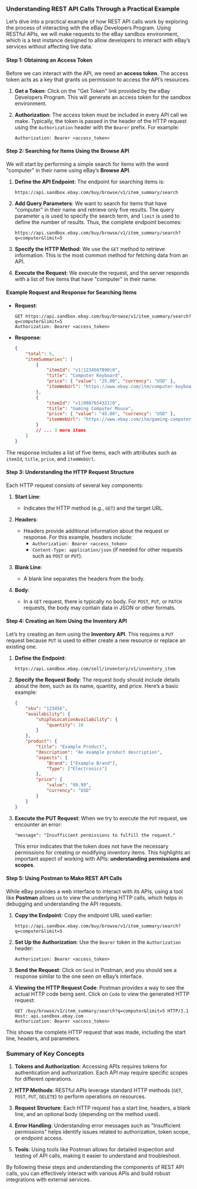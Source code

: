 ### Understanding REST API Calls Through a Practical Example

Let’s dive into a practical example of how REST API calls work by exploring the process of interacting with the eBay Developers Program. Using RESTful APIs, we will make requests to the eBay sandbox environment, which is a test instance designed to allow developers to interact with eBay’s services without affecting live data.

#### Step 1: Obtaining an Access Token

Before we can interact with the API, we need an **access token**. The access token acts as a key that grants us permission to access the API’s resources.

1. **Get a Token**: Click on the "Get Token" link provided by the eBay Developers Program. This will generate an access token for the sandbox environment.
   
2. **Authorization**: The access token must be included in every API call we make. Typically, the token is passed in the header of the HTTP request using the `Authorization` header with the `Bearer` prefix. For example:

   ```
   Authorization: Bearer <access_token>
   ```

#### Step 2: Searching for Items Using the Browse API

We will start by performing a simple search for items with the word "computer" in their name using eBay’s **Browse API**.

1. **Define the API Endpoint**: 
   The endpoint for searching items is:
   ```
   https://api.sandbox.ebay.com/buy/browse/v1/item_summary/search
   ```
   
2. **Add Query Parameters**:
   We want to search for items that have "computer" in their name and retrieve only five results. The query parameter `q` is used to specify the search term, and `limit` is used to define the number of results. Thus, the complete endpoint becomes:

   ```
   https://api.sandbox.ebay.com/buy/browse/v1/item_summary/search?q=computer&limit=5
   ```
   
3. **Specify the HTTP Method**:
   We use the `GET` method to retrieve information. This is the most common method for fetching data from an API.

4. **Execute the Request**:
   We execute the request, and the server responds with a list of five items that have "computer" in their name.

#### Example Request and Response for Searching Items

- **Request**:
   ```
   GET https://api.sandbox.ebay.com/buy/browse/v1/item_summary/search?q=computer&limit=5
   Authorization: Bearer <access_token>
   ```

- **Response**:
   ```json
   {
       "total": 5,
       "itemSummaries": [
           {
               "itemId": "v1|1234567890|0",
               "title": "Computer Keyboard",
               "price": { "value": "25.00", "currency": "USD" },
               "itemWebUrl": "https://www.ebay.com/itm/computer-keyboard"
           },
           {
               "itemId": "v1|0987654321|0",
               "title": "Gaming Computer Mouse",
               "price": { "value": "45.00", "currency": "USD" },
               "itemWebUrl": "https://www.ebay.com/itm/gaming-computer-mouse"
           }
           // ... 3 more items
       ]
   }
   ```

The response includes a list of five items, each with attributes such as `itemId`, `title`, `price`, and `itemWebUrl`.

#### Step 3: Understanding the HTTP Request Structure

Each HTTP request consists of several key components:

1. **Start Line**:
   - Indicates the HTTP method (e.g., `GET`) and the target URL.
   
2. **Headers**:
   - Headers provide additional information about the request or response. For this example, headers include:
     - `Authorization: Bearer <access_token>`
     - `Content-Type: application/json` (if needed for other requests such as `POST` or `PUT`).
   
3. **Blank Line**:
   - A blank line separates the headers from the body.

4. **Body**:
   - In a `GET` request, there is typically no body. For `POST`, `PUT`, or `PATCH` requests, the body may contain data in JSON or other formats.

#### Step 4: Creating an Item Using the Inventory API

Let’s try creating an item using the **Inventory API**. This requires a `PUT` request because `PUT` is used to either create a new resource or replace an existing one.

1. **Define the Endpoint**:
   ```
   https://api.sandbox.ebay.com/sell/inventory/v1/inventory_item
   ```
   
2. **Specify the Request Body**:
   The request body should include details about the item, such as its name, quantity, and price. Here’s a basic example:

   ```json
   {
       "sku": "123456",
       "availability": {
           "shipToLocationAvailability": {
               "quantity": 10
           }
       },
       "product": {
           "title": "Example Product",
           "description": "An example product description",
           "aspects": {
               "Brand": ["Example Brand"],
               "Type": ["Electronics"]
           },
           "price": {
               "value": "99.99",
               "currency": "USD"
           }
       }
   }
   ```

3. **Execute the PUT Request**:
   When we try to execute the `PUT` request, we encounter an error:

   ```
   "message": "Insufficient permissions to fulfill the request."
   ```

   This error indicates that the token does not have the necessary permissions for creating or modifying inventory items. This highlights an important aspect of working with APIs: **understanding permissions and scopes**.

#### Step 5: Using Postman to Make REST API Calls

While eBay provides a web interface to interact with its APIs, using a tool like **Postman** allows us to view the underlying HTTP calls, which helps in debugging and understanding the API requests.

1. **Copy the Endpoint**:
   Copy the endpoint URL used earlier:
   ```
   https://api.sandbox.ebay.com/buy/browse/v1/item_summary/search?q=computer&limit=5
   ```

2. **Set Up the Authorization**:
   Use the `Bearer` token in the `Authorization` header:

   ```
   Authorization: Bearer <access_token>
   ```

3. **Send the Request**:
   Click on `Send` in Postman, and you should see a response similar to the one seen on eBay’s interface.

4. **Viewing the HTTP Request Code**:
   Postman provides a way to see the actual HTTP code being sent. Click on `Code` to view the generated HTTP request:

   ```http
   GET /buy/browse/v1/item_summary/search?q=computer&limit=5 HTTP/1.1
   Host: api.sandbox.ebay.com
   Authorization: Bearer <access_token>
   ```

This shows the complete HTTP request that was made, including the start line, headers, and parameters.

### Summary of Key Concepts

1. **Tokens and Authorization**:
   Accessing APIs requires tokens for authentication and authorization. Each API may require specific scopes for different operations.

2. **HTTP Methods**:
   RESTful APIs leverage standard HTTP methods (`GET`, `POST`, `PUT`, `DELETE`) to perform operations on resources.

3. **Request Structure**:
   Each HTTP request has a start line, headers, a blank line, and an optional body (depending on the method used).

4. **Error Handling**:
   Understanding error messages such as "Insufficient permissions" helps identify issues related to authorization, token scope, or endpoint access.

5. **Tools**:
   Using tools like Postman allows for detailed inspection and testing of API calls, making it easier to understand and troubleshoot.

By following these steps and understanding the components of REST API calls, you can effectively interact with various APIs and build robust integrations with external services.

